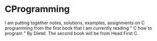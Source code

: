 # CProgramming

I am putting together notes, solutions, examples, assignments on C programming from the first book that I am currently reading 
" C how to program " By Dietel. The second book will be from Head First C. 

